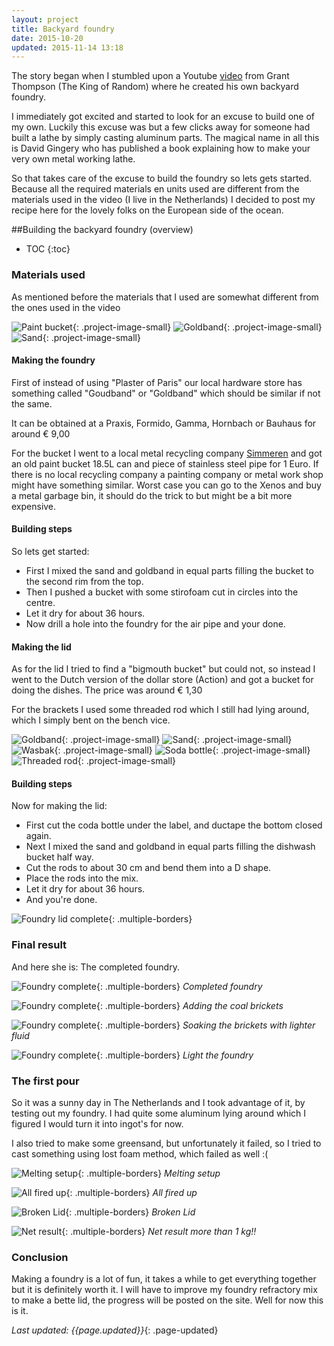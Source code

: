 ```yaml
---
layout: project
title: Backyard foundry
date: 2015-10-20
updated: 2015-11-14 13:18
---
```


The story began when I stumbled upon a Youtube [video](https://www.youtube.com/watch?v=hHD10DjxM1g) from Grant Thompson (The King of Random) where he created his own backyard foundry.

I immediately got excited and started to look for an excuse to build one of my own.
Luckily this excuse was but a few clicks away for someone had built a lathe by simply casting aluminum parts. The magical name in all this is David Gingery who has published a book explaining how to make your very own metal working lathe.

So that takes care of the excuse to build the foundry so lets gets started.
Because all the required materials en units used are different from the materials used in the video (I live in the Netherlands)  I decided to post my recipe here for the lovely folks on the European side of the ocean.


##Building the backyard foundry (overview)

* TOC
{:toc}

### Materials used

As mentioned before the materials that I used are somewhat different from the ones used in the video

![Paint bucket](paint_can.png){: .project-image-small}
![Goldband](goldband.png){: .project-image-small}
![Sand](building_sand.png){: .project-image-small}

#### Making the foundry

First of instead of using "Plaster of Paris" our local hardware store has something called "Goudband" or "Goldband" which should be similar if not the same.

It can be obtained at a Praxis, Formido, Gamma, Hornbach or Bauhaus for around &euro; 9,00

For the bucket I went to a local metal recycling company [Simmeren](http://www.simmeren.nl/) and got an old paint bucket 18.5L can and piece of stainless steel pipe for 1 Euro.
If there is no local recycling company a painting company or metal work shop might have something similar. Worst case you can go to the Xenos and buy a metal garbage bin, it should do the trick to but might be a bit more expensive.

#### Building steps

So lets get started:

* First I mixed the sand and goldband in equal parts filling the bucket to the second rim from the top.
* Then I pushed a bucket with some stirofoam cut in circles into the centre.
* Let it dry for about 36 hours.
* Now drill a hole into the foundry for the air pipe and your done.

#### Making the lid

As for the lid I tried to find a "bigmouth bucket" but could not, so instead I went to the Dutch version of the dollar store (Action) and got a bucket for doing the dishes. The price was around &euro; 1,30

For the brackets I used some threaded rod which I still had lying around, which I simply bent on the bench vice.

![Goldband](goldband.png){: .project-image-small}
![Sand](building_sand.png){: .project-image-small}
![Wasbak](wasbak.png){: .project-image-small}
![Soda bottle](soda_bottle.png){: .project-image-small}
![Threaded rod](threaded_rod.png){: .project-image-small}

#### Building steps

Now for making the lid:

* First cut the coda bottle under the label, and ductape the bottom closed again.
* Next I mixed the sand and goldband in equal parts filling the dishwash bucket half way.
* Cut the rods to about 30 cm and bend them into a D shape.
* Place the rods into the mix.
* Let it dry for about 36 hours.
* And you're done.

![Foundry lid complete](completed_lid.jpg){: .multiple-borders}

### Final result
And here she is: The completed foundry.

![Foundry complete](foundry_complete.jpg){: .multiple-borders}
*Completed foundry*

![Foundry complete](adding_brickets.jpg){: .multiple-borders}
*Adding the coal brickets*

![Foundry complete](soaking_the_brickets.jpg){: .multiple-borders}
*Soaking the brickets with lighter fluid*

![Foundry complete](light_the_foundry.jpg){: .multiple-borders}
*Light the foundry*

### The first pour

So it was a sunny day in The Netherlands and I took advantage of it, by testing out my foundry.
I had quite some aluminum lying around which I figured I would turn it into ingot's for now.

I also tried to make some greensand, but unfortunately it failed, so I tried to cast something using lost foam method, which failed as well :(

![Melting setup](melting_setup.jpg){: .multiple-borders}
*Melting setup*

![All fired up](all_fired_up.jpg){: .multiple-borders}
*All fired up*

![Broken Lid](broken_lid.jpg){: .multiple-borders}
*Broken Lid*

![Net result](net_result.jpg){: .multiple-borders}
*Net result more than 1 kg!!*

### Conclusion

Making a foundry is a lot of fun, it takes a while to get everything together but it is definitely worth it. I will have to improve my foundry refractory mix to make a bette lid, the progress will be posted on the site. Well for now this is it.

*Last updated: {{page.updated}}*{: .page-updated}
